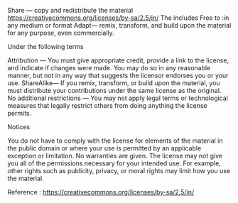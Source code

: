 Share — copy and redistribute the material https://creativecommons.org/licenses/by-sa/2.5/in/ The includes Free to :in any medium or format Adapt— remix, transform, and build upon the material for any purpose, even commercially.

Under the following terms

Attribution — You must give appropriate credit, provide a link to the license, and indicate if changes were made. You may do so in any reasonable manner, but not in any way that suggests the licensor endorses you or your use. ShareAlike— If you remix, transform, or build upon the material, you must distribute your contributions under the same license as the original. No additional restrictions — You may not apply legal terms or technological measures that legally restrict others from doing anything the license permits.

Notices

You do not have to comply with the license for elements of the material in the public domain or where your use is permitted by an applicable exception or limitation. No warranties are given. The license may not give you all of the permissions necessary for your intended use. For example, other rights such as publicity, privacy, or moral rights may limit how you use the material.

Reference : https://creativecommons.org/licenses/by-sa/2.5/in/
